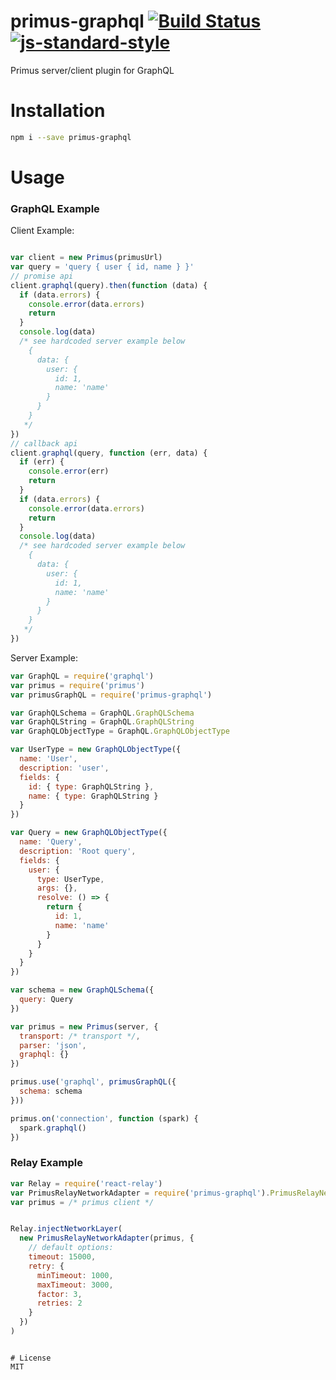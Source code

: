 # primus-graphql [![Build Status](https://travis-ci.org/tjmehta/primus-graphql.svg?branch=master)](https://travis-ci.org/tjmehta/primus-graphql) [![js-standard-style](https://img.shields.io/badge/code%20style-standard-brightgreen.svg?style=flat)](http://standardjs.com/)
Primus server/client plugin for GraphQL

# Installation
```bash
npm i --save primus-graphql
```

# Usage
### GraphQL Example
Client Example:
```js

var client = new Primus(primusUrl)
var query = 'query { user { id, name } }'
// promise api
client.graphql(query).then(function (data) {
  if (data.errors) {
    console.error(data.errors)
    return
  }
  console.log(data)
  /* see hardcoded server example below
    {
      data: {
        user: {
          id: 1,
          name: 'name'
        }
      }
    }
   */
})
// callback api
client.graphql(query, function (err, data) {
  if (err) {
    console.error(err)
    return
  }
  if (data.errors) {
    console.error(data.errors)
    return
  }
  console.log(data)
  /* see hardcoded server example below
    {
      data: {
        user: {
          id: 1,
          name: 'name'
        }
      }
    }
   */
})
```
Server Example:
```js
var GraphQL = require('graphql')
var primus = require('primus')
var primusGraphQL = require('primus-graphql')

var GraphQLSchema = GraphQL.GraphQLSchema
var GraphQLString = GraphQL.GraphQLString
var GraphQLObjectType = GraphQL.GraphQLObjectType

var UserType = new GraphQLObjectType({
  name: 'User',
  description: 'user',
  fields: {
    id: { type: GraphQLString },
    name: { type: GraphQLString }
  }
})

var Query = new GraphQLObjectType({
  name: 'Query',
  description: 'Root query',
  fields: {
    user: {
      type: UserType,
      args: {},
      resolve: () => {
        return {
          id: 1,
          name: 'name'
        }
      }
    }
  }
})

var schema = new GraphQLSchema({
  query: Query
})

var primus = new Primus(server, {
  transport: /* transport */,
  parser: 'json',
  graphql: {}
})

primus.use('graphql', primusGraphQL({
  schema: schema
}))

primus.on('connection', function (spark) {
  spark.graphql()
})
```

### Relay Example
```js
var Relay = require('react-relay')
var PrimusRelayNetworkAdapter = require('primus-graphql').PrimusRelayNetworkAdapter
var primus = /* primus client */


Relay.injectNetworkLayer(
  new PrimusRelayNetworkAdapter(primus, {
    // default options:
    timeout: 15000,
    retry: {
      minTimeout: 1000,
      maxTimeout: 3000,
      factor: 3,
      retries: 2
    }
  })
)
```

```

# License
MIT